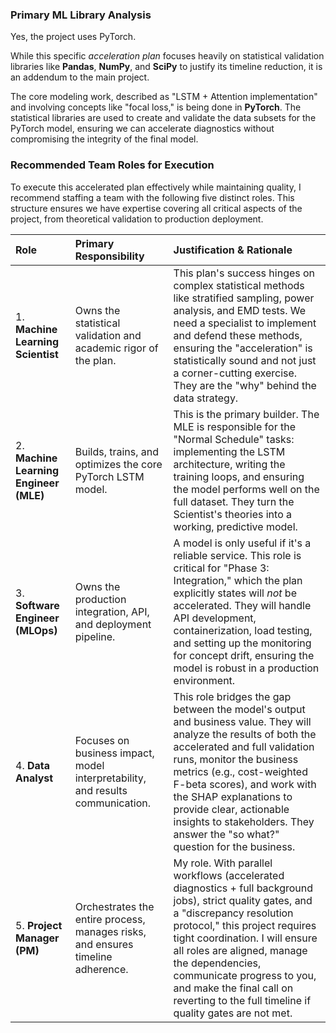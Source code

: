 ### **Primary ML Library Analysis**

Yes, the project uses PyTorch.

While this specific *acceleration plan* focuses heavily on statistical validation libraries like **Pandas**, **NumPy**, and **SciPy** to justify its timeline reduction, it is an addendum to the main project.

The core modeling work, described as "LSTM + Attention implementation" and involving concepts like "focal loss," is being done in **PyTorch**. The statistical libraries are used to create and validate the data subsets for the PyTorch model, ensuring we can accelerate diagnostics without compromising the integrity of the final model.

### **Recommended Team Roles for Execution**

To execute this accelerated plan effectively while maintaining quality, I recommend staffing a team with the following five distinct roles. This structure ensures we have expertise covering all critical aspects of the project, from theoretical validation to production deployment.

| Role | Primary Responsibility | Justification & Rationale |
| :--- | :--- | :--- |
| 1. **Machine Learning Scientist** | Owns the statistical validation and academic rigor of the plan. | This plan's success hinges on complex statistical methods like stratified sampling, power analysis, and EMD tests. We need a specialist to implement and defend these methods, ensuring the "acceleration" is statistically sound and not just a corner-cutting exercise. They are the "why" behind the data strategy. |
| 2. **Machine Learning Engineer (MLE)** | Builds, trains, and optimizes the core PyTorch LSTM model. | This is the primary builder. The MLE is responsible for the "Normal Schedule" tasks: implementing the LSTM architecture, writing the training loops, and ensuring the model performs well on the full dataset. They turn the Scientist's theories into a working, predictive model. |
| 3. **Software Engineer (MLOps)** | Owns the production integration, API, and deployment pipeline. | A model is only useful if it's a reliable service. This role is critical for "Phase 3: Integration," which the plan explicitly states will *not* be accelerated. They will handle API development, containerization, load testing, and setting up the monitoring for concept drift, ensuring the model is robust in a production environment. |
| 4. **Data Analyst** | Focuses on business impact, model interpretability, and results communication. | This role bridges the gap between the model's output and business value. They will analyze the results of both the accelerated and full validation runs, monitor the business metrics (e.g., cost-weighted F-beta scores), and work with the SHAP explanations to provide clear, actionable insights to stakeholders. They answer the "so what?" question for the business. |
| 5. **Project Manager (PM)** | Orchestrates the entire process, manages risks, and ensures timeline adherence. | My role. With parallel workflows (accelerated diagnostics + full background jobs), strict quality gates, and a "discrepancy resolution protocol," this project requires tight coordination. I will ensure all roles are aligned, manage the dependencies, communicate progress to you, and make the final call on reverting to the full timeline if quality gates are not met. |
